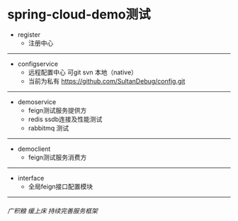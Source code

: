 # spring-cloud-demo测试

- register
  - 注册中心

------

- configservice
  - 远程配置中心  可git  svn   本地（native）
  - 当前为私有 https://github.com/SultanDebug/config.git

---

- demoservice
  - feign测试服务提供方
  - redis  ssdb连接及性能测试
  - rabbitmq 测试

------



- democlient
  - feign测试服务消费方

------



- interface
  - 全局feign接口配置模块

------

###### 广积粮 缓上床 持续完善服务框架




